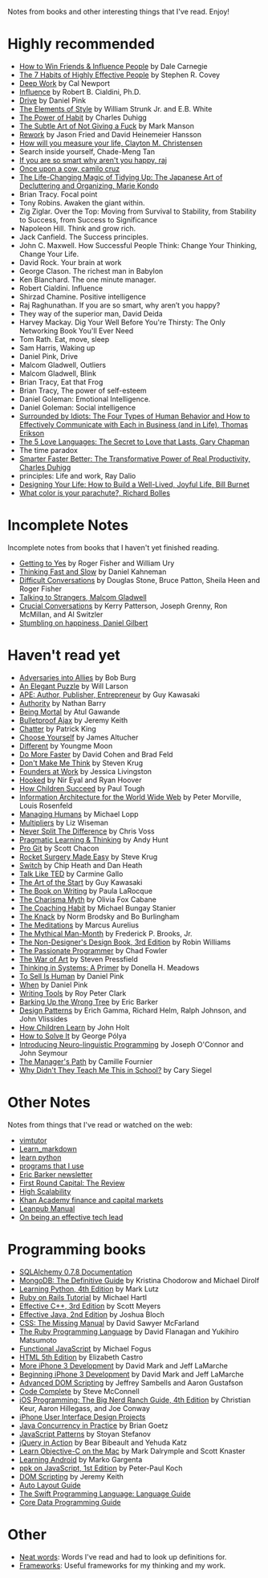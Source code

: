 Notes from books and other interesting things that I've read. Enjoy!

# Highly recommended

* [How to Win Friends & Influence People](how-to-win-friends-and-influence-people.markdown) by Dale Carnegie
* [The 7 Habits of Highly Effective People](the-seven-habits-of-highly-effective-people.markdown) by Stephen R. Covey
* [Deep Work](deep-work.markdown) by Cal Newport
* [Influence](influence.markdown) by Robert B. Cialdini, Ph.D.
* [Drive](drive.markdown) by Daniel Pink
* [The Elements of Style](elements-of-style.markdown) by William Strunk Jr. and E.B. White
* [The Power of Habit](the-power-of-habit.markdown) by Charles Duhigg
* [The Subtle Art of Not Giving a Fuck](the-subtle-art-of-not-giving-a-fuck.markdown) by Mark Manson
* [Rework](rework.markdown) by Jason Fried and David Heinemeier Hansson
* [How will you measure your life, Clayton M. Christensen](how_will_you_measure_your_life.md)
* Search inside yourself, Chade-Meng Tan
* [If you are so smart why aren't you happy, raj](if-you-are-so-smart-why-not-happy.md)
* [Once upon a cow, camilo cruz](once-upon-a-cow-camilo-cruz)
* [The Life-Changing Magic of Tidying Up: The Japanese Art of Decluttering and Organizing, Marie Kondo](Tidying-up-marie-kondo)
* Brian Tracy. Focal point
* Tony Robins. Awaken the giant within.
* Zig Ziglar. Over the Top: Moving from Survival to Stability, from Stability to Success, from Success to Significance
* Napoleon Hill. Think and grow rich.
* Jack Canfield. The Success principles.
* John C. Maxwell. How Successful People Think: Change Your Thinking, Change Your Life.
* David Rock. Your brain at work
* George Clason. The richest man in Babylon
* Ken Blanchard. The one minute manager.
* Robert Cialdini. Influence
* Shirzad Chamine. Positive intelligence
* Raj Raghunathan. If you are so smart, why aren’t you happy?
* They way of the superior man, David Deida
* Harvey Mackay. Dig Your Well Before You're Thirsty: The Only Networking Book You'll Ever Need
* Tom Rath. Eat, move, sleep 
* Sam Harris, Waking up
* Daniel Pink, Drive
* Malcom Gladwell, Outliers
* Malcom Gladwell, Blink
* Brian Tracy, Eat that Frog
* Brian Tracy, The power of self-esteem
* Daniel Goleman: Emotional Intelligence.
* Daniel Goleman: Social intelligence
* [Surrounded by Idiots: The Four Types of Human Behavior and How to Effectively Communicate with Each in Business (and in Life), Thomas Erikson](Surrounded-by-idiots.md)
* [The 5 Love Languages: The Secret to Love that Lasts, Gary Chapman](5-love-languages-gary-chapman.md)
* The time paradox
* [Smarter Faster Better: The Transformative Power of Real Productivity, Charles Duhigg](Smarter_Faster_Better-Charles_Duhigg.md)
* principles: Life and work, Ray Dalio
* [Designing Your Life: How to Build a Well-Lived, Joyful Life, Bill Burnet](Designing_Your_Life_How_to_Build_a_Well-Lived_Joyful_Life-Bill_Burnet.md)
* [What color is your parachute?, Richard Bolles](What_color_is_your_parachute-richard-bolles.md)


 
# Incomplete Notes

Incomplete notes from books that I haven't yet finished reading.

* [Getting to Yes](getting-to-yes-negotiating-agreement-without-giving-in.markdown) by Roger Fisher and William Ury
* [Thinking Fast and Slow](thinking-fast-and-slow.markdown) by Daniel Kahneman
* [Difficult Conversations](difficult-conversations.markdown) by Douglas Stone, Bruce Patton, Sheila Heen and Roger Fisher
* [Talking to Strangers, Malcom Gladwell](Talking_to_Strangers-Malcom_Gladwell.md)
* [Crucial Conversations](crucial-conversations.md) by Kerry Patterson, Joseph Grenny, Ron McMillan, and Al Switzler
* [Stumbling on happiness, Daniel Gilbert](Stumbling_on_happiness-Daniel_Gilbert)

# Haven't read yet

* [Adversaries into Allies](adversaries-into-allies.markdown) by Bob Burg
* [An Elegant Puzzle](an-elegant-puzzle.markdown) by Will Larson
* [APE: Author, Publisher, Entrepreneur](ape-author-publisher-entrepreneur.markdown) by Guy Kawasaki
* [Authority](authority.markdown) by Nathan Barry
* [Being Mortal](being-mortal.markdown) by Atul Gawande
* [Bulletproof Ajax](bulletproof-ajax.markdown) by Jeremy Keith
* [Chatter](chatter.markdown) by Patrick King
* [Choose Yourself](choose-yourself.markdown) by James Altucher
* [Different](different.markdown) by Youngme Moon
* [Do More Faster](do-more-faster.markdown) by David Cohen and Brad Feld
* [Don't Make Me Think](dont-make-me-think.markdown) by Steven Krug
* [Founders at Work](founders-at-work.markdown) by Jessica Livingston
* [Hooked](hooked-how-to-build-habit-forming-products.markdown) by Nir Eyal and Ryan Hoover
* [How Children Succeed](how-children-succeed.markdown) by Paul Tough
* [Information Architecture for the World Wide Web](information-architecture.markdown) by Peter Morville, Louis Rosenfeld
* [Managing Humans](managing-humans.markdown) by Michael Lopp
* [Multipliers](multipliers.markdown) by Liz Wiseman
* [Never Split The Difference](never-split-the-difference.markdown) by Chris Voss
* [Pragmatic Learning & Thinking](pragmatic-learning-and-thinking.markdown) by Andy Hunt
* [Pro Git](pro-git.markdown) by Scott Chacon
* [Rocket Surgery Made Easy](rocket-surgery-made-easy.markdown) by Steve Krug
* [Switch](switch-how-to-change-things-when-change-is-hard.markdown) by Chip Heath and Dan Heath
* [Talk Like TED](talk-like-ted.markdown) by Carmine Gallo
* [The Art of the Start](art-of-the-start.markdown) by Guy Kawasaki
* [The Book on Writing](the-book-on-writing.markdown) by Paula LaRocque
* [The Charisma Myth](the-charisma-myth.markdown) by Olivia Fox Cabane
* [The Coaching Habit](the-coaching-habit.markdown) by Michael Bungay Stanier
* [The Knack](the-knack.markdown) by Norm Brodsky and Bo Burlingham
* [The Meditations](the-meditations.markdown) by Marcus Aurelius
* [The Mythical Man-Month](the-mythical-man-month.markdown) by Frederick P. Brooks, Jr.
* [The Non-Designer's Design Book, 3rd Edition](the-non-designers-design-book.markdown) by Robin Williams
* [The Passionate Programmer](the-passionate-programmer.markdown) by Chad Fowler
* [The War of Art](the-war-of-art.markdown) by Steven Pressfield
* [Thinking in Systems: A Primer](thinking-in-systems-a-primer.markdown) by Donella H. Meadows
* [To Sell Is Human](to-sell-is-human.markdown) by Daniel Pink
* [When](when.markdown) by Daniel Pink
* [Writing Tools](writing-tools.markdown) by Roy Peter Clark
* [Barking Up the Wrong Tree](barking-up-the-wrong-tree.markdown) by Eric Barker
* [Design Patterns](design-patterns.markdown) by Erich Gamma, Richard Helm, Ralph Johnson, and John Vlissides
* [How Children Learn](how-children-learn.markdown) by John Holt
* [How to Solve It](how-to-solve-it.markdown) by George Pólya
* [Introducing Neuro-linguistic Programming](introducing-neuro-linguistic-programming.markdown) by Joseph O'Connor and John Seymour
* [The Manager's Path](the-managers-path.markdown) by Camille Fournier
* [Why Didn't They Teach Me This in School?](why-dont-they-teach-me-this-in-school.markdown) by Cary Siegel



# Other Notes

Notes from things that I've read or watched on the web:

* [vimtutor](vimtutor.markdown)
* [Learn_markdown](Learn_markdown)
* [learn python](https://github.com/joamatab/practical-python)
* [programs that I use](https://github.com/joamatab/dotfiles/wiki)
* [Eric Barker newsletter](eric-barker-newsletter.markdown)
* [First Round Capital: The Review](first-round-capital-the-review.markdown)
* [High Scalability](high-scalability-notes.markdown)
* [Khan Academy finance and capital markets](khan-academy-finance-and-capital-markets.markdown)
* [Leanpub Manual](leanpub-manual.markdown)
* [On being an effective tech lead](effective-tech-lead-notes.markdown)
    
    
# Programming books

* [SQLAlchemy 0.7.8 Documentation](sqlalchemy.markdown)
* [MongoDB: The Definitive Guide](mongodb-the-definitive-guide.markdown) by Kristina Chodorow and Michael Dirolf
* [Learning Python, 4th Edition](learning-python-4th-edition.markdown) by Mark Lutz
* [Ruby on Rails Tutorial](ruby-on-rails-tutorial.markdown) by Michael Hartl
* [Effective C++, 3rd Edition](effective-c%2B%2B-3rd-edition.markdown) by Scott Meyers
* [Effective Java, 2nd Edition](effective-java-2nd-edition.markdown) by Joshua Bloch
* [CSS: The Missing Manual](css-the-missing-manual.markdown) by David Sawyer McFarland
* [The Ruby Programming Language](the-ruby-programming-language.markdown) by David Flanagan and Yukihiro Matsumoto
* [Functional JavaScript](functional-javascript.markdown) by Michael Fogus
* [HTML 5th Edition](html-5th-edition.markdown) by Elizabeth Castro
* [More iPhone 3 Development](more-iphone-3-development.markdown) by David Mark and Jeff LaMarche
* [Beginning iPhone 3 Development](beginning-iphone-3-development.markdown) by David Mark and Jeff LaMarche
* [Advanced DOM Scripting](advanced-dom-scripting.markdown) by Jeffrey Sambells and Aaron Gustafson
* [Code Complete](code-complete.markdown) by Steve McConnell
* [iOS Programming: The Big Nerd Ranch Guide, 4th Edition](ios-programming-the-big-nerd-ranch-guide-4th-edition.markdown) by Christian Keur, Aaron Hillegass, and Joe Conway
* [iPhone User Interface Design Projects](iphone-user-interface-design-projects.markdown)
* [Java Concurrency in Practice](java-concurrency-in-practice.markdown) by Brian Goetz
* [JavaScript Patterns](javascript-patterns.markdown) by Stoyan Stefanov
* [jQuery in Action](jquery-in-action.markdown) by Bear Bibeault and Yehuda Katz
* [Learn Objective-C on the Mac](learn-objective-c-on-the-mac.markdown) by Mark Dalrymple and Scott Knaster
* [Learning Android](learning-android.markdown) by Marko Gargenta
* [ppk on JavaScript, 1st Edition](ppk-on-javascript.markdown) by Peter-Paul Koch
* [DOM Scripting](dom-scripting.markdown) by Jeremy Keith
* [Auto Layout Guide](auto-layout-guide.markdown)
* [The Swift Programming Language: Language Guide](the-swift-programming-language.markdown)
* [Core Data Programming Guide](core-data-programming-guide.markdown)
    
# Other

* [Neat words](neat-words.markdown): Words I've read and had to look up definitions for.
* [Frameworks](frameworks.markdown): Useful frameworks for my thinking and my work.


